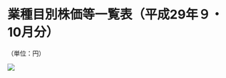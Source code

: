 # 業種目別株価等一覧表（平成29年９・10月分）

（単位：円）

![](https://www.nta.go.jp/tmp/13c90f83-52c6-41a6-bf35-377fa60838c0/images/201ccad4493a26af9f0cfc5a9d597eb4a0fb06341f429e01f22a54c14d327ca8.jpg)